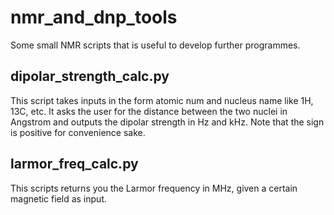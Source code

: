 # nmr_and_dnp_tools
Some small NMR scripts that is useful to develop further programmes.

## dipolar_strength_calc.py
This script takes inputs in the form atomic num and nucleus name like 1H, 13C, etc.
It asks the user for the distance between the two nuclei in Angstrom
and outputs the dipolar strength in Hz and kHz.
Note that the sign is positive for convenience sake.

## larmor_freq_calc.py

This scripts returns you the Larmor frequency in MHz, given a certain magnetic field as input.